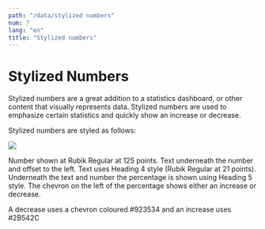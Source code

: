 ```yaml
---
path: "/data/stylized numbers"
num: 7
lang: "en"
title: "Stylized numbers"
---
```



# Stylized Numbers

Stylized numbers are a great addition to a statistics dashboard, or other content that visually represents data. Stylized numbers are used to emphasize certain statistics and quickly show an increase or decrease.

Stylized numbers are styled as follows:

![](.gitbook/assets/group-214.png)

Number shown at Rubik Regular at 125 points. Text underneath the number and offset to the left. Text uses Heading 4 style \(Rubik Regular at 21 points\). Underneath the text and number the percentage is shown using Heading 5 style. The chevron on the left of the percentage shows either an increase or decrease.

A decrease uses a chevron coloured \#923534 and an increase uses \#2B542C
